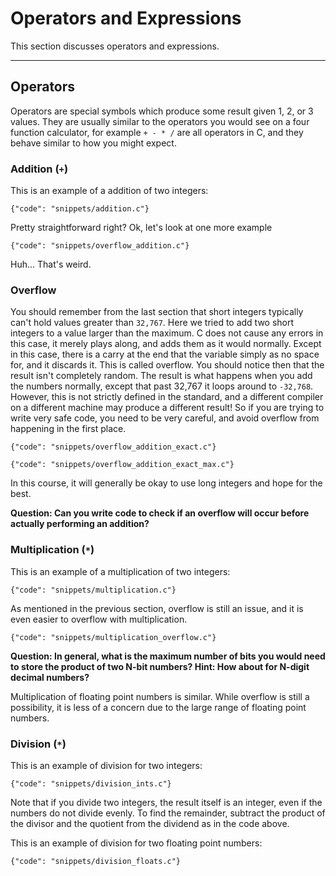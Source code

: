 # Operators and Expressions

This section discusses operators and expressions.

-------------------------------------------------------------------------------
## Operators

Operators are special symbols which produce some result given 1, 2, or 3
values.  They are usually similar to the operators you would see on a four
function calculator, for example `+ - * /` are all operators in C, and they
behave similar to how you might expect.

### Addition (`+`)

This is an example of a addition of two integers:

```snippet
{"code": "snippets/addition.c"}
```

Pretty straightforward right?  Ok, let's look at one more example

```snippet
{"code": "snippets/overflow_addition.c"}
```

Huh...  That's weird.

### Overflow

You should remember from the last section that short integers typically can't
hold values greater than `32,767`.  Here we tried to add two short integers to
a value larger than the maximum.  C does not cause any errors in this case, it
merely plays along, and adds them as it would normally.  Except in this case,
there is a carry at the end that the variable simply as no space for, and it
discards it.  This is called overflow.  You should notice then that the result
isn't completely random.  The result is what happens when you add the numbers
normally, except that past 32,767 it loops around to `-32,768`.  However, this
is not strictly defined in the standard, and a different compiler on a
different machine may produce a different result!  So if you are trying to
write very safe code, you need to be very careful, and avoid overflow from
happening in the first place.

```snippet
{"code": "snippets/overflow_addition_exact.c"}
```

```snippet
{"code": "snippets/overflow_addition_exact_max.c"}
```

In this course, it will generally be okay to use long integers and hope for the
best.

**Question: Can you write code to check if an overflow will occur before
actually performing an addition?**

### Multiplication (`*`)

This is an example of a multiplication of two integers:

```snippet
{"code": "snippets/multiplication.c"}
```

As mentioned in the previous section, overflow is still an issue, and it is
even easier to overflow with multiplication.

```snippet
{"code": "snippets/multiplication_overflow.c"}
```

**Question: In general, what is the maximum number of bits you would need to
store the product of two N-bit numbers? Hint: How about for N-digit decimal
numbers?**

Multiplication of floating point numbers is similar.  While overflow is still a
possibility, it is less of a concern due to the large range of floating point
numbers.

### Division (`*`)

This is an example of division for two integers:

```snippet
{"code": "snippets/division_ints.c"}
```

Note that if you divide two integers, the result itself is an integer, even
if the numbers do not divide evenly.  To find the remainder, subtract the
product of the divisor and the quotient from the dividend as in the code above.

This is an example of division for two floating point numbers:

```snippet
{"code": "snippets/division_floats.c"}
```
